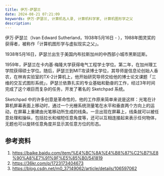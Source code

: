 ```yaml
---
title: 伊万·萨瑟兰
date: 2024-08-21 07:21:09
keywords: 伊万·萨瑟兰, 计算机名人录, 计算机科学家, 计算机图形学之父
description: 
---
```


伊万·萨瑟兰（Ivan Edward Sutherland，1938年5月16日 - ），1988年图灵奖的获得者，被称作「计算机图形学与虚拟现实之父」。

1938年5月16日，萨瑟兰出生于美国内布拉斯加州的中西部小城市黑斯廷斯。

1959年，萨瑟兰在卡内基·梅隆大学获得电气工程学士学位。第二年，在加州理工学院获得硕士学位。随后，萨瑟兰到MIT攻读博士学位，其导师是信息论创始人香农，在林肯实验室的TX-2计算机上，他开始研究导师交给他的博士论文课题「三维的交互式图形系统」，萨瑟兰依靠扎实的专业基础和勤奋的工作，经过3年时间完成了这个艰巨而复杂的任务，开发了著名的 Sketchpad 系统。

Sketchpad 中的许多创意是革命性的，他的工作原来简单来说是这样：光笔在计算机屏幕表面上移动时，通过一个光栅系统测量笔在水平和垂直两个方向上的运动，在屏幕上重建由光笔移动所生成的线条。一旦出现在屏幕上，线条就可以被任意处理和操纵，包括拉长和缩短任意角度等，还可以互相连接起来表示任何物体，无题也可以旋转任意角度并显示其任意方位的形态。


## 参考资料
1. https://baike.baidu.com/item/%E4%BC%8A%E4%B8%87%C2%B7%E8%90%A8%E7%91%9F%E5%85%B0/541819
2. https://36kr.com/p/1723173404673
3. https://blog.csdn.net/m0_37149062/article/details/106597062